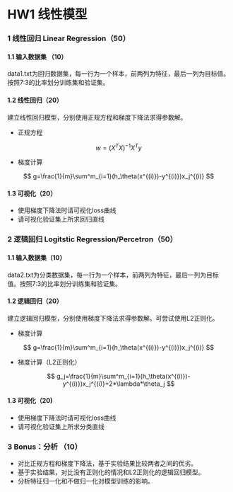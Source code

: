 # HW1 线性模型

### 1 线性回归 Linear Regression（50）

#### 1.1 输入数据集 （10）

data1.txt为回归数据集，每一行为一个样本，前两列为特征，最后一列为目标值。按照7:3的比率划分训练集和验证集。

#### 1.2 线性回归（20）

建立线性回归模型，分别使用正规方程和梯度下降法求得参数解。

- 正规方程

$$
w=(X^TX)^{-1}X^Ty
$$



- 梯度计算

$$
g=\frac{1}{m}\sum^m_{i=1}(h_\theta(x^{(i)})-y^{(i)})x_j^{(i)}
$$

#### 1.3 可视化（20）

- 使用梯度下降法时请可视化loss曲线
- 请可视化验证集上所求回归直线

### 2 逻辑回归 Logitstic Regression/Percetron（50）

#### 1.1 输入数据集（10）

data2.txt为分类数据集，每一行为一个样本，前两列为特征，最后一列为目标值。按照7:3的比率划分训练集和验证集。

#### 1.2 逻辑回归（20）

建立逻辑回归模型，分别使用梯度下降法求得参数解。可尝试使用L2正则化。

- 梯度计算

$$
g=\frac{1}{m}\sum^m_{i=1}(h_\theta(x^{(i)})-y^{(i)})x_j^{(i)}
$$

- 梯度计算（L2正则化）

$$
g_j=\frac{1}{m}\sum^m_{i=1}(h_\theta(x^{(i)})-y^{(i)})x_j^{(i)}+2*\lambda*\theta_j
$$

#### 1.3 可视化（20)

- 使用梯度下降法时请可视化loss曲线
- 请可视化验证集上所求分类直线

### 3 Bonus：分析 （10）

- 对比正规方程和梯度下降法，基于实验结果比较两者之间的优劣。
- 基于实验结果，对比没有正则化的情况和L2正则化的逻辑回归模型。
- 分析特征归一化和不做归一化对模型训练的影响。

